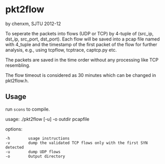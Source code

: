 pkt2flow
========

by chenxm, SJTU
2012-12

To seperate the packets into flows (UDP or TCP) by 4-tuple of (src_ip, dst_ip, src_port, dst_port).
Each flow will be saved into a pcap file named with 4_tuple and the timestamp of
the first packet of the flow for further analysis, e.g., using tcpflow, tcptrace, captcp.py etc.

The packets are saved in the time order without any processing like TCP resembling.

The flow timeout is considered as 30 minutes which can be changed in pkt2flow.h.

Usage
--------

run `scons` to compile.

usage: ./pkt2flow [-u] -o outdir pcapfile

  options:
  
    -h        usage instructions
    -v        dump the validated TCP flows only with the first SYN detected
    -u        dump UDP flows
    -o        Output directory
